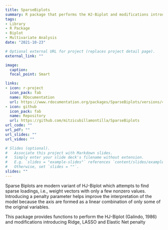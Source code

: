 ```yaml
---
title: SparseBiplots
summary: R package that performs the HJ-Biplot and modifications introducing Ridge, LASSO and Elastic Net penalty.
tags:
- Library
- R Package
- Biplot
- Multivariate Analysis
date: "2021-10-23"

# Optional external URL for project (replaces project detail page).
external_link: ""

image:
  caption: 
  focal_point: Smart

links:
- icon: r-project
  icon_pack: fab
  name: RDocumentation
  url: https://www.rdocumentation.org/packages/SparseBiplots/versions/4.0.1
- icon: github
  icon_pack: fab
  name: Repository
  url: https://github.com/mitzicubillamontilla/SparseBiplots
url_code: ""
url_pdf: ""
url_slides: ""
url_video: ""

# Slides (optional).
#   Associate this project with Markdown slides.
#   Simply enter your slide deck's filename without extension.
#   E.g. `slides = "example-slides"` references `content/slides/example-slides.md`.
#   Otherwise, set `slides = ""`.
slides: ""
---
```


Sparse Biplots are modern variant of HJ-Biplot which attempts to find sparse loadings, i.e., weight vectors with only a few nonzero values. Introducing a penalty parameter helps improve the interpretation of the model because the axis are formed as a linear combination of only some of the original variables.

This package provides functions to perform the HJ-Biplot (Galindo, 1986) and modifications introducing Ridge, LASSO and Elastic Net penalty
